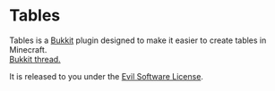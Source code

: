 Tables
======

Tables is a [Bukkit](http://www.bukkit.org) plugin designed to make it easier to create tables in Minecraft.  
[Bukkit thread.](http://forums.bukkit.org/threads/Tables.20923/)  

It is released to you under the [Evil Software License](http://fredrikvold.info/ESL.htm).